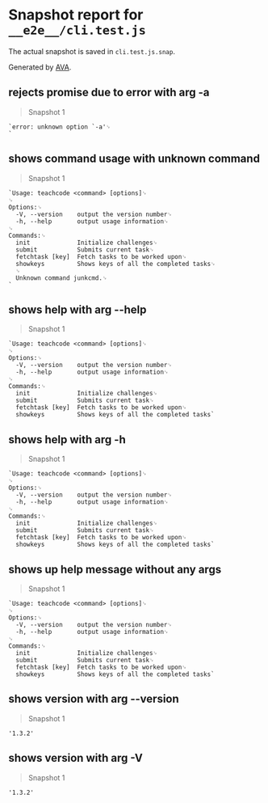 # Snapshot report for `__e2e__/cli.test.js`

The actual snapshot is saved in `cli.test.js.snap`.

Generated by [AVA](https://ava.li).

## rejects promise due to error with arg -a

> Snapshot 1

    `error: unknown option `-a'␊
    `

## shows command usage with unknown command

> Snapshot 1

    `Usage: teachcode <command> [options]␊
    ␊
    Options:␊
      -V, --version    output the version number␊
      -h, --help       output usage information␊
    ␊
    Commands:␊
      init             Initialize challenges␊
      submit           Submits current task␊
      fetchtask [key]  Fetch tasks to be worked upon␊
      showkeys         Shows keys of all the completed tasks␊
      ␊
      Unknown command junkcmd.␊
    `

## shows help with arg --help

> Snapshot 1

    `Usage: teachcode <command> [options]␊
    ␊
    Options:␊
      -V, --version    output the version number␊
      -h, --help       output usage information␊
    ␊
    Commands:␊
      init             Initialize challenges␊
      submit           Submits current task␊
      fetchtask [key]  Fetch tasks to be worked upon␊
      showkeys         Shows keys of all the completed tasks`

## shows help with arg -h

> Snapshot 1

    `Usage: teachcode <command> [options]␊
    ␊
    Options:␊
      -V, --version    output the version number␊
      -h, --help       output usage information␊
    ␊
    Commands:␊
      init             Initialize challenges␊
      submit           Submits current task␊
      fetchtask [key]  Fetch tasks to be worked upon␊
      showkeys         Shows keys of all the completed tasks`

## shows up help message without any args

> Snapshot 1

    `Usage: teachcode <command> [options]␊
    ␊
    Options:␊
      -V, --version    output the version number␊
      -h, --help       output usage information␊
    ␊
    Commands:␊
      init             Initialize challenges␊
      submit           Submits current task␊
      fetchtask [key]  Fetch tasks to be worked upon␊
      showkeys         Shows keys of all the completed tasks`

## shows version with arg --version

> Snapshot 1

    '1.3.2'

## shows version with arg -V

> Snapshot 1

    '1.3.2'
